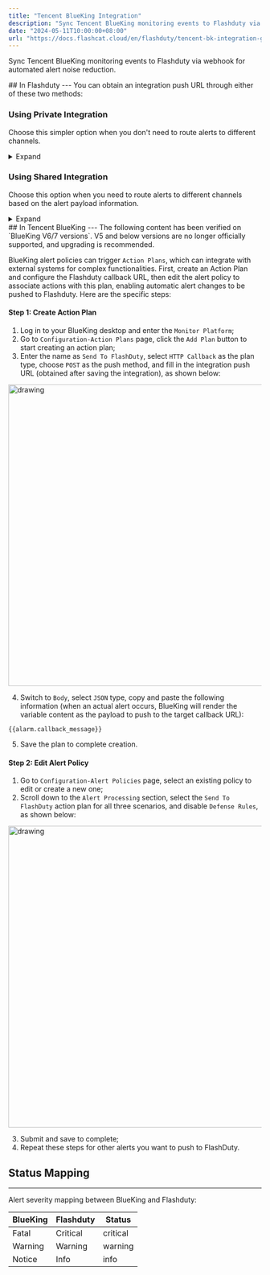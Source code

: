 ```yaml
---
title: "Tencent BlueKing Integration"
description: "Sync Tencent BlueKing monitoring events to Flashduty via webhook for automated alert noise reduction"
date: "2024-05-11T10:00:00+08:00"
url: "https://docs.flashcat.cloud/en/flashduty/tencent-bk-integration-guide"
---
```


Sync Tencent BlueKing monitoring events to Flashduty via webhook for automated alert noise reduction.

<div class="hide">
## In Flashduty
---
You can obtain an integration push URL through either of these two methods:

### Using Private Integration

Choose this simpler option when you don't need to route alerts to different channels.

<details>
  <summary>Expand</summary>
  
  1. Go to Flashduty console, select **Channel**, and enter a channel's details page
  2. Select the **Integrations** tab, click **Add Integration** to enter the integration page
  3. Choose **Tencent BlueKing** integration and click **Save** to generate a card
  4. Click the generated card to view the **push URL**, copy it for later use, and you're Done
  
</details>

### Using Shared Integration

Choose this option when you need to route alerts to different channels based on the alert payload information.

<details>
  <summary>Expand</summary>
  
  1. Go to Flashduty console, select **Integration Center=>Alerts** to enter the integration selection page
  2. Select **Tencent BlueKing** integration:
        - **Integration Name**: Define a name for this integration
  3. Click **Save** and copy the newly generated **push URL** for later use
  4. Click **Create Route** to configure routing rules. You can match different alerts to different channels based on conditions, or set a default channel as a fallback and adjust as needed later
  5. Done
    
</details>
</div>
## In Tencent BlueKing
---
The following content has been verified on `BlueKing V6/7 versions`. V5 and below versions are no longer officially supported, and upgrading is recommended.

BlueKing alert policies can trigger `Action Plans`, which can integrate with external systems for complex functionalities. First, create an Action Plan and configure the Flashduty callback URL, then edit the alert policy to associate actions with this plan, enabling automatic alert changes to be pushed to Flashduty. Here are the specific steps:

#### Step 1: Create Action Plan

<div class="md-block">

1. Log in to your BlueKing desktop and enter the `Monitor Platform`;
2. Go to `Configuration-Action Plans` page, click the `Add Plan` button to start creating an action plan;
3. Enter the name as `Send To FlashDuty`, select `HTTP Callback` as the plan type, choose `POST` as the push method, and fill in the integration push URL (obtained after saving the integration), as shown below:

<img alt="drawing" width="600" src="https://download.flashcat.cloud/flashduty/integration/tencent-bk/create_package.jpg" />

4. Switch to `Body`, select `JSON` type, copy and paste the following information (when an actual alert occurs, BlueKing will render the variable content as the payload to push to the target callback URL):

```
{{alarm.callback_message}}
```

5. Save the plan to complete creation.
</div>

#### Step 2: Edit Alert Policy

<div class="md-block">

1. Go to `Configuration-Alert Policies` page, select an existing policy to edit or create a new one;
2. Scroll down to the `Alert Processing` section, select the `Send To FlashDuty` action plan for all three scenarios, and disable `Defense Rules`, as shown below:

<img alt="drawing" width="600" src="https://download.flashcat.cloud/flashduty/integration/tencent-bk/update_alert_rule.jpg" />

3. Submit and save to complete;
4. Repeat these steps for other alerts you want to push to FlashDuty.

</div>

## Status Mapping
---
<div class="md-block">

Alert severity mapping between BlueKing and Flashduty:

| BlueKing | Flashduty | Status |
| -------- | --------- | ------ |
| Fatal    | Critical  | critical |
| Warning  | Warning   | warning |
| Notice   | Info      | info |

</div>
